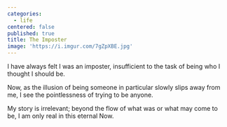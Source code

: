 ```yaml
---
categories:
  - life
centered: false
published: true
title: The Imposter
image: 'https://i.imgur.com/7gZpXBE.jpg'
---
```

I have always felt
I was an imposter,
insufficient to the task
of being who I thought I should be.

Now, 
as the illusion
of being someone in particular
slowly slips away from me,
I see the pointlessness
of trying to be anyone.

My story is irrelevant;
beyond the flow
of what was
or what may come to be,
I am only real
in this eternal Now.


